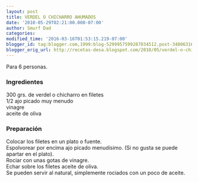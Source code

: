 ```yaml
---
layout: post
title: VERDEL O CHICHARRO AHUMADOS
date: '2010-05-29T02:21:00.000-07:00'
author: Smurf Dad
categories: 
modified_time: '2016-03-16T01:53:15.219-07:00'
blogger_id: tag:blogger.com,1999:blog-5299957599287034512.post-3400631659252028884
blogger_orig_url: http://recetas-desa.blogspot.com/2010/05/verdel-o-chicharro-ahumados.html
---
```


Para 6 personas.<br /><h3>Ingredientes</h3>300 grs. de verdel o chicharro en filetes<br />1/2 ajo picado muy menudo<br />vinagre<br />aceite de oliva<br /><h3>Preparación</h3>Colocar los filetes en un plato o fuente.<br />Espolvorear por encima ajo picado menudísimo. (Si no gusta se puede apartar en el plato).<br />Rociar con unas gotas de vinagre.<br />Echar sobre los filetes aceite de oliva.<br />Se pueden servir al natural, simplemente rociados con un poco de aceite.